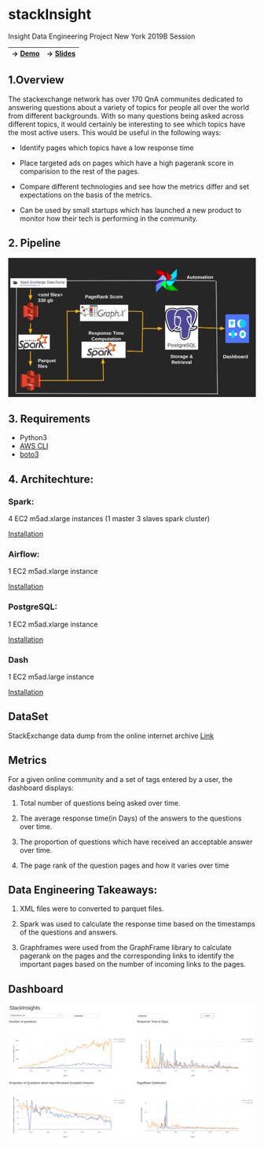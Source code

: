 # stackInsight
Insight Data Engineering Project New York 2019B Session

| ->  [Demo](https://www.datalit.info)        |                ->  [Slides](https://docs.google.com/presentation/d/1Vxph2p5KekOKe9e2O7LTa55-IDVIYwcrO0I3Z2CUGKI/edit?usp=sharing)           |
| ------------- |:-------------:|



## 1.Overview
The stackexchange network has over 170 QnA communites dedicated to answering questions about a variety of topics for people all over the world from different backgrounds. With so many questions being asked across different topics, it would certainly be interesting to see which topics have the most active users.
This would be useful in the following ways:
* Identify pages which topics have a low response time

* Place targeted ads on pages which have a high pagerank score in comparision to the rest of the pages.

* Compare different technologies and see how the metrics differ and set expectations on the basis of the metrics.

* Can be used by small startups which has launched a new product to monitor how their tech is performing in the community.


## 2. Pipeline
![diagram](fig/pipeline.png)

## 3. Requirements
- Python3
- [AWS CLI](https://aws.amazon.com/cli/)
- [boto3](https://boto3.amazonaws.com/v1/documentation/api/latest/guide/quickstart.html#installation)

## 4. Architechture:

### Spark:

4 EC2 m5ad.xlarge instances (1 master 3 slaves spark cluster)

[Installation](https://blog.insightdatascience.com/simply-install-spark-cluster-mode-341843a52b88)

### Airflow:

1 EC2 m5ad.xlarge instance

[Installation](https://blog.insightdatascience.com/scheduling-spark-jobs-with-airflow-4c66f3144660)

### PostgreSQL:

1 EC2 m5ad.xlarge instance

[Installation](https://blog.insightdatascience.com/simply-install-postgresql-58c1e4ebf252)

### Dash
1 EC2 m5ad.large instance

[Installation](https://dash.plot.ly/installation)

## DataSet
StackExchange data dump from the online internet archive [Link](https://archive.org/download/stackexchange) 

## Metrics
For a given online community and a set of tags entered by a user, the dashboard displays:
1. Total number of questions being asked over time.

2. The average response time(in Days) of the answers to the questions over time.

3. The proportion of questions which have received an acceptable answer over time.

4. The page rank of the question pages and how it varies over time

## Data Engineering Takeaways:

1. XML files were to converted to parquet files.

2. Spark was used to calculate the response time based on the timestamps of the questions and answers.

3. Graphframes were used from the GraphFrame library to calculate pagerank on the pages and the corresponding links to identify the important pages based on the number of incoming links to the pages.


## Dashboard
![diagram](fig/db_screenshot.png)
